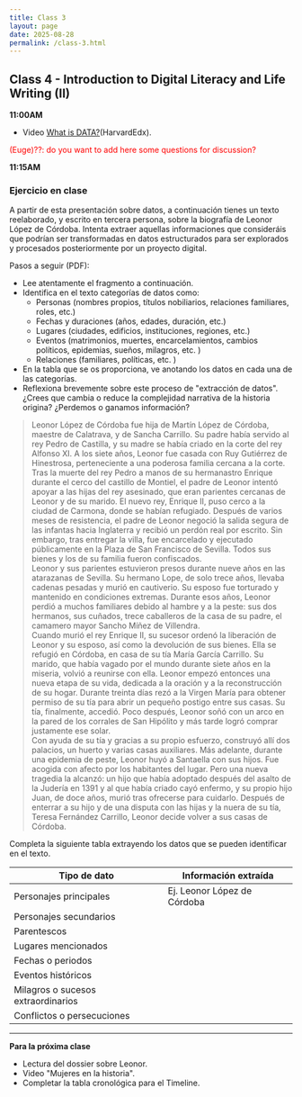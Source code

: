 ```yaml
---
title: Class 3
layout: page
date: 2025-08-28
permalink: /class-3.html
---
```

## Class 4 - Introduction to Digital Literacy and Life Writing (II)

**11:00AM**
- Video [What is DATA?](https://drive.google.com/drive/folders/1Jqp_42Q1pe0FVAAZA5pxW-lqY23dZD3A)(HarvardEdx).

<span style="color:red;">(Euge)??: do you want to add here some questions for discussion?</span>


**11:15AM**

### Ejercicio en clase 

A partir de esta presentación sobre datos, a continuación tienes un texto reelaborado, y escrito en tercera persona, sobre la biografía de Leonor López de Córdoba. Intenta extraer aquellas informaciones que consideráis que podrían ser transformadas en datos estructurados para ser explorados y procesados posteriormente por un proyecto digital. 

Pasos a seguir (PDF): 

- Lee atentamente el fragmento a continuación. 
- Identifica en el texto categorías de datos como: 
    * Personas (nombres propios, títulos nobiliarios, relaciones familiares, roles, etc.)
    * Fechas y duraciones (años, edades, duración, etc.)
    * Lugares (ciudades, edificios, instituciones, regiones, etc.)
    * Eventos (matrimonios, muertes, encarcelamientos, cambios políticos, epidemias, sueños, milagros, etc. )
    * Relaciones (familiares, políticas, etc. )
- En la tabla que se os proporciona, ve anotando los datos en cada una de las categorías. 
- Reflexiona brevemente sobre este proceso de "extracción de datos". ¿Crees que cambia o reduce la complejidad narrativa de la historia origina? ¿Perdemos o ganamos información? 

> Leonor López de Córdoba fue hija de Martín López de Córdoba, maestre de Calatrava, y de Sancha Carrillo. Su padre había servido al rey Pedro de Castilla, y su madre se había criado en la corte del rey Alfonso XI. A los siete años, Leonor fue casada con Ruy Gutiérrez de Hinestrosa, perteneciente a una poderosa familia cercana a la corte.<br/> Tras la muerte del rey Pedro a manos de su hermanastro Enrique durante el cerco del castillo de Montiel, el padre de Leonor intentó apoyar a las hijas del rey asesinado, que eran parientes cercanas de Leonor y de su marido. El nuevo rey, Enrique II, puso cerco a la ciudad de Carmona, donde se habían refugiado. Después de varios meses de resistencia, el padre de Leonor negoció la salida segura de las infantas hacia Inglaterra y recibió un perdón real por escrito. Sin embargo, tras entregar la villa, fue encarcelado y ejecutado públicamente en la Plaza de San Francisco de Sevilla. Todos sus bienes y los de su familia fueron confiscados. <br/> Leonor y sus parientes estuvieron presos durante nueve años en las atarazanas de Sevilla. Su hermano Lope, de solo trece años, llevaba cadenas pesadas y murió en cautiverio. Su esposo fue torturado y mantenido en condiciones extremas. Durante esos años, Leonor perdió a muchos familiares debido al hambre y a la peste: sus dos hermanos, sus cuñados, trece caballeros de la casa de su padre, el camamero mayor Sancho Míñez de Villendra. <br/> Cuando murió el rey Enrique II, su sucesor ordenó la liberación de Leonor y su esposo, así como la devolución de sus bienes. Ella se refugió en Córdoba, en casa de su tía María García Carrillo. Su marido, que había vagado por el mundo durante siete años en la miseria, volvió a reunirse con ella. Leonor empezó entonces una nueva etapa de su vida, dedicada a la oración y a la reconstrucción de su hogar. Durante treinta días rezó a la Virgen María para obtener permiso de su tía para abrir un pequeño postigo entre sus casas. Su tía, finalmente, accedió. Poco después, Leonor soñó con un arco en la pared de los corrales de San Hipólito y más tarde logró comprar justamente ese solar. <br/> Con ayuda de su tía y gracias a su propio esfuerzo, construyó allí dos palacios, un huerto y varias casas auxiliares. Más adelante, durante una epidemia de peste, Leonor huyó a Santaella con sus hijos. Fue acogida con afecto por los habitantes del lugar. Pero una nueva tragedia la alcanzó: un hijo que había adoptado después del asalto de la Judería en 1391 y al que había criado cayó enfermo, y su propio hijo Juan, de doce años, murió tras ofrecerse para cuidarlo. Después de enterrar a su hijo y de una disputa con las hijas y la nuera de su tía, Teresa Fernández Carrillo, Leonor decide volver a sus casas de Córdoba.

Completa la siguiente tabla extrayendo los datos que se pueden identificar en el texto.

| Tipo de dato         | Información extraída                                             |
|----------------------|------------------------------------------------------------------|
| Personajes principales | Ej. Leonor López de Córdoba                                     |
| Personajes secundarios |                                                                  |
| Parentescos           |                                                                  |
| Lugares mencionados   |                                                                  |
| Fechas o periodos     |                                                                  |
| Eventos históricos    |                                                                  |
| Milagros o sucesos extraordinarios |                                                     |
| Conflictos o persecuciones |                                                            |

---

**Para la próxima clase**

- Lectura del dossier sobre Leonor.
- Video "Mujeres en la historia".
- Completar la tabla cronológica para el Timeline.  